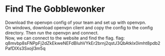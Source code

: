 # Find The Gobblewonker
Download the openvpn config of your team and set up with openvpn.  
On windows, download openvpn client and copy the config to the config directory. Then run the openvpn and connect.  
Now, we can connect to the website and find the flag.
flag: q8mvbp8sFNPpFj2dZkEkweNEFdBIuhVYkEr2brnj2qstJ3QbAtklx0imht8pdb2PafDIXs3Sxojl3m5q
